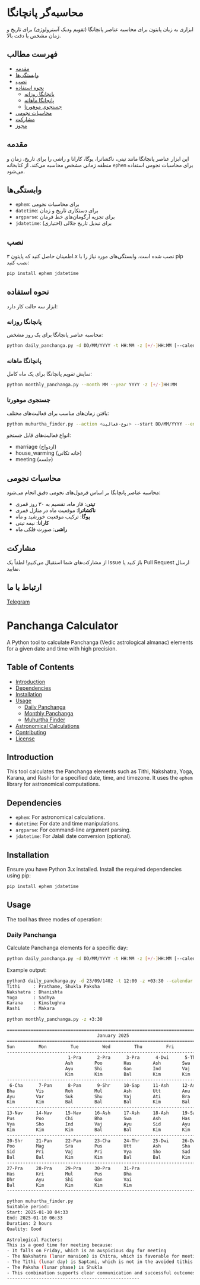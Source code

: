 # محاسبه‌گر پانچانگا

ابزاری به زبان پایتون برای محاسبه عناصر پانچانگا (تقویم ودیک آسترولوژی) برای تاریخ و زمان مشخص با دقت بالا.

## فهرست مطالب

- [مقدمه](#مقدمه)
- [وابستگی‌ها](#وابستگیها)
- [نصب](#نصب) 
- [نحوه استفاده](#نحوه-استفاده)
  - [پانچانگا روزانه](#پانچانگا-روزانه)
  - [پانچانگا ماهانه](#پانچانگا-ماهانه)
  - [جستجوی موهورتا](#جستجوی-موهورتا)
- [محاسبات نجومی](#محاسبات-نجومی)
- [مشارکت](#مشارکت)
- [مجوز](#مجوز)

## مقدمه

این ابزار عناصر پانچانگا مانند تیتی، ناکشاترا، یوگا، کارانا و راشی را برای تاریخ، زمان و منطقه زمانی مشخص محاسبه می‌کند. از کتابخانه `ephem` برای محاسبات نجومی استفاده می‌شود.

## وابستگی‌ها

- `ephem`: برای محاسبات نجومی
- `datetime`: برای دستکاری تاریخ و زمان 
- `argparse`: برای تجزیه آرگومان‌های خط فرمان
- `jdatetime`: برای تبدیل تاریخ جلالی (اختیاری)

## نصب

اطمینان حاصل کنید که پایتون ۳.x نصب شده است. وابستگی‌های مورد نیاز را با pip نصب کنید:

```bash
pip install ephem jdatetime
```

## نحوه استفاده

ابزار سه حالت کار دارد:

### پانچانگا روزانه

محاسبه عناصر پانچانگا برای یک روز مشخص:

```bash
python daily_panchanga.py -d DD/MM/YYYY -t HH:MM -z [+/-]HH:MM [--calendar gregorian|jalali]
```

### پانچانگا ماهانه 

نمایش تقویم پانچانگا برای یک ماه کامل:

```bash
python monthly_panchanga.py --month MM --year YYYY -z [+/-]HH:MM
```

### جستجوی موهورتا

یافتن زمان‌های مناسب برای فعالیت‌های مختلف:

```bash  
python muhurtha_finder.py --action <نوع-فعالیت> --start DD/MM/YYYY --end DD/MM/YYYY -z [+/-]HH:MM
```

انواع فعالیت‌های قابل جستجو:
- marriage (ازدواج)
- house_warming (خانه تکانی)
- meeting (جلسه)

## محاسبات نجومی 

محاسبه عناصر پانچانگا بر اساس فرمول‌های نجومی دقیق انجام می‌شود:

- **تیتی**: فاز ماه، تقسیم به ۳۰ روز قمری
- **ناکشاترا**: موقعیت ماه در منازل قمری 
- **یوگا**: ترکیب موقعیت خورشید و ماه
- **کارانا**: نیمه تیتی
- **راشی**: صورت فلکی ماه

## مشارکت

از مشارکت‌های شما استقبال می‌کنیم! لطفاً یک Issue باز کنید یا Pull Request ارسال نمایید.

## ارتباط با ما
[Telegram](https://t.me/samanesmaeil)

# Panchanga Calculator

A Python tool to calculate Panchanga (Vedic astrological almanac) elements for a given date and time with high precision.

## Table of Contents

- [Introduction](#introduction)
- [Dependencies](#dependencies)
- [Installation](#installation)
- [Usage](#usage)
  - [Daily Panchanga](#daily-panchanga)
  - [Monthly Panchanga](#monthly-panchanga) 
  - [Muhurtha Finder](#muhurtha-finder)
- [Astronomical Calculations](#astronomical-calculations)
- [Contributing](#contributing)
- [License](#license)

## Introduction

This tool calculates the Panchanga elements such as Tithi, Nakshatra, Yoga, Karana, and Rashi for a specified date, time, and timezone. It uses the `ephem` library for astronomical computations.

## Dependencies

- `ephem`: For astronomical calculations.
- `datetime`: For date and time manipulations.
- `argparse`: For command-line argument parsing.
- `jdatetime`: For Jalali date conversion (optional).

## Installation

Ensure you have Python 3.x installed. Install the required dependencies using pip:

```bash
pip install ephem jdatetime
```

## Usage

The tool has three modes of operation:

### Daily Panchanga

Calculate Panchanga elements for a specific day:

```bash
python daily_panchanga.py -d DD/MM/YYYY -t HH:MM -z [+/-]HH:MM [--calendar gregorian|jalali]
```

Example output:
```bash
python3 daily_panchanga.py -d 23/09/1402 -t 12:00 -z +03:30 --calendar jalali
Tithi     : Prathame, Shukla Paksha
Nakshatra : Dhanishta
Yoga      : Sadhya
Karana    : Kimstughna
Rashi     : Makara
```

```bash
python monthly_panchanga.py -z +3:30                         

================================================================================
                                  January 2025                                  
================================================================================
Sun         Mon         Tue         Wed         Thu         Fri         Sat
--------------------------------------------------------------------------------
                       1-Pra      2-Pra      3-Pra      4-Dwi      5-Thr     
                      Ash        Poo        Has        Ash        Swa        
                      Ayu        Shi        Gan        Ind        Vaj        
                      Kim        Kim        Bal        Kim        Kim        
--------------------------------------------------------------------------------
 6-Cha      7-Pan      8-Pan      9-Shr     10-Sap     11-Ash     12-Ash     
Bha        Vis        Roh        Mul        Ash        Utt        Anu        
Ayu        Var        Suk        Shu        Vaj        Ati        Bra        
Kim        Kim        Bal        Bal        Bal        Kim        Bal        
--------------------------------------------------------------------------------
13-Nav     14-Nav     15-Nav     16-Ash     17-Ash     18-Ash     19-Sap     
Pus        Poo        Chi        Bha        Swa        Ash        Has        
Vya        Sho        Ind        Vaj        Ayu        Sid        Ayu        
Kim        Kim        Kim        Bal        Bal        Kim        Kim        
--------------------------------------------------------------------------------
20-Shr     21-Pan     22-Pan     23-Cha     24-Thr     25-Dwi     26-Dwi     
Poo        Mag        Sra        Pus        Utt        Ash        Sha        
Sid        Pri        Vaj        Pri        Vya        Sho        Sad        
Bal        Bal        Kim        Kim        Bal        Bal        Kim        
--------------------------------------------------------------------------------
27-Pra     28-Pra     29-Pra     30-Pra     31-Pra                           
Has        Kri        Mul        Pus        Dha                              
Dhr        Ayu        Shi        Gan        Vai                              
Bal        Kim        Kim        Kim        Kim                              
--------------------------------------------------------------------------------
```

```bash
python muhurtha_finder.py
Suitable period:
Start: 2025-01-10 04:33
End: 2025-01-10 06:33
Duration: 2 hours
Quality: Good

Astrological Factors:
This is a good time for meeting because:
- It falls on Friday, which is an auspicious day for meeting
- The Nakshatra (lunar mansion) is Chitra, which is favorable for meeting
- The Tithi (lunar day) is Saptami, which is not in the avoided tithis
- The Paksha (lunar phase) is Shukla
- This combination supports clear communication and successful outcomes
--------------------------------------------------
```